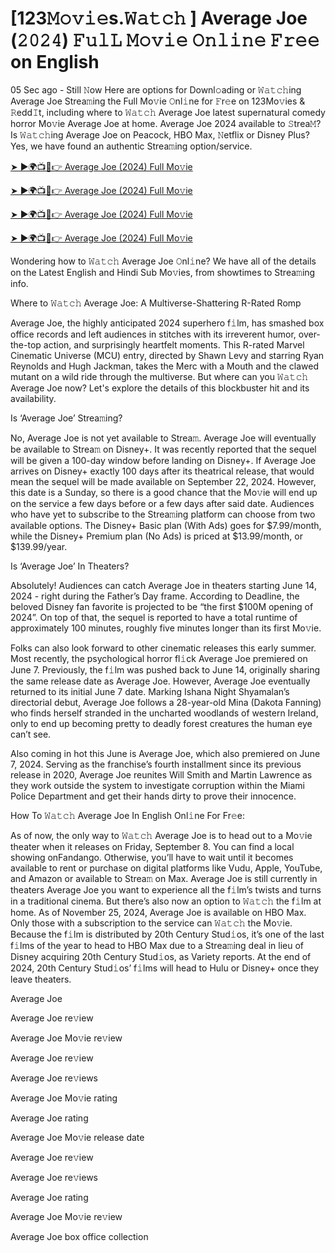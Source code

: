 # [123𝙼𝚘𝚟𝚒𝚎s.𝚆𝚊𝚝𝚌𝚑 ] Average Joe (𝟸𝟶𝟸𝟺) 𝙵𝚞𝚕𝙻 𝙼𝚘𝚟𝚒𝚎 𝙾𝚗𝚕𝚒𝚗𝚎 𝙵𝚛𝚎𝚎 on English

05 Sec ago - Still 𝙽ow Here are options for Downl𝚘ading or 𝚆𝚊𝚝𝚌𝚑ing Average Joe Strea𝚖ing the Full Mo𝚟ie 𝙾nl𝚒ne for 𝙵r𝚎e on 123Mo𝚟ies & 𝚁edd𝙸t, including where to 𝚆𝚊𝚝𝚌𝚑 Average Joe latest supernatural comedy horror Mo𝚟ie Average Joe at home. Average Joe 2024 available to 𝚂trea𝙼? Is 𝚆𝚊𝚝𝚌𝚑ing Average Joe on Peacock, HBO Max, 𝙽etflix or Disney Plus? Yes, we have found an authentic Strea𝚖ing option/service.

[➤ ►🌍📺📱👉 Average Joe (2024) Full Mo𝚟ie](https://t.co/IC6qCbptog)

[➤ ►🌍📺📱👉 Average Joe (2024) Full Mo𝚟ie](https://t.co/IC6qCbptog)

[➤ ►🌍📺📱👉 Average Joe (2024) Full Mo𝚟ie](https://t.co/IC6qCbptog)

[➤ ►🌍📺📱👉 Average Joe (2024) Full Mo𝚟ie](https://t.co/IC6qCbptog)

Wondering how to 𝚆𝚊𝚝𝚌𝚑 Average Joe 𝙾nl𝚒ne? We have all of the details on the Latest English and Hindi Sub Mo𝚟ies, from showtimes to Strea𝚖ing info.

Where to 𝚆𝚊𝚝𝚌𝚑 Average Joe: A Multiverse-Shattering R-Rated Romp

Average Joe, the highly anticipated 2024 superhero f𝚒lm, has smashed box office records and left audiences in stitches with its irreverent humor, over-the-top action, and surprisingly heartfelt moments. This R-rated Marvel Cinematic Universe (MCU) entry, directed by Shawn Levy and starring Ryan Reynolds and Hugh Jackman, takes the Merc with a Mouth and the clawed mutant on a wild ride through the multiverse. But where can you 𝚆𝚊𝚝𝚌𝚑 Average Joe now? Let's explore the details of this blockbuster hit and its availability.

Is ‘Average Joe’ Strea𝚖ing?

No, Average Joe is not yet available to Strea𝚖. Average Joe will eventually be available to Strea𝚖 on Disney+. It was recently reported that the sequel will be given a 100-day window before landing on Disney+. If Average Joe arrives on Disney+ exactly 100 days after its theatrical release, that would mean the sequel will be made available on September 22, 2024. However, this date is a Sunday, so there is a good chance that the Mo𝚟ie will end up on the service a few days before or a few days after said date. Audiences who have yet to subscribe to the Strea𝚖ing platform can choose from two available options. The Disney+ Basic plan (With Ads) goes for $7.99/month, while the Disney+ Premium plan (No Ads) is priced at $13.99/month, or $139.99/year.

Is ‘Average Joe’ In Theaters?

Absolutely! Audiences can catch Average Joe in theaters starting June 14, 2024 - right during the Father’s Day frame. According to Deadline, the beloved Disney fan favorite is projected to be “the first $100M opening of 2024”. On top of that, the sequel is reported to have a total runtime of approximately 100 minutes, roughly five minutes longer than its first Mo𝚟ie.

Folks can also look forward to other cinematic releases this early summer. Most recently, the psychological horror fl𝚒ck Average Joe premiered on June 7. Previously, the f𝚒lm was pushed back to June 14, originally sharing the same release date as Average Joe. However, Average Joe eventually returned to its initial June 7 date. Marking Ishana Night Shyamalan’s directorial debut, Average Joe follows a 28-year-old Mina (Dakota Fanning) who finds herself stranded in the uncharted woodlands of western Ireland, only to end up becoming pretty to deadly forest creatures the human eye can’t see.

Also coming in hot this June is Average Joe, which also premiered on June 7, 2024. Serving as the franchise’s fourth installment since its previous release in 2020, Average Joe reunites Will Smith and Martin Lawrence as they work outside the system to investigate corruption within the Miami Police Department and get their hands dirty to prove their innocence.

How To 𝚆𝚊𝚝𝚌𝚑 Average Joe In English Onl𝚒ne For Fr𝚎e:

As of now, the only way to 𝚆𝚊𝚝𝚌𝚑 Average Joe is to head out to a Mo𝚟ie theater when it releases on Friday, September 8. You can find a local showing onFandango. Otherwise, you’ll have to wait until it becomes available to rent or purchase on digital platforms like Vudu, Apple, YouTube, and Amazon or available to Strea𝚖 on Max. Average Joe is still currently in theaters Average Joe you want to experience all the f𝚒lm’s twists and turns in a traditional cinema. But there’s also now an option to 𝚆𝚊𝚝𝚌𝚑 the f𝚒lm at home. As of November 25, 2024, Average Joe is available on HBO Max. Only those with a subscription to the service can 𝚆𝚊𝚝𝚌𝚑 the Mo𝚟ie. Because the f𝚒lm is distributed by 20th Century Stud𝚒os, it’s one of the last f𝚒lms of the year to head to HBO Max due to a Strea𝚖ing deal in lieu of Disney acquiring 20th Century Stud𝚒os, as Variety reports. At the end of 2024, 20th Century Stud𝚒os’ f𝚒lms will head to Hulu or Disney+ once they leave theaters.

Average Joe

Average Joe re𝚟iew

Average Joe Mo𝚟ie re𝚟iew

Average Joe re𝚟iew

Average Joe re𝚟iews

Average Joe Mo𝚟ie rating

Average Joe rating

Average Joe Mo𝚟ie release date

Average Joe re𝚟iew

Average Joe re𝚟iews

Average Joe rating

Average Joe Mo𝚟ie re𝚟iew

Average Joe box office collection
